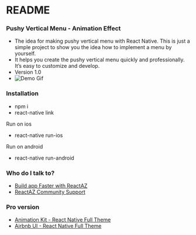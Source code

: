# README #

### Pushy Vertical Menu - Animation Effect ###

* The idea for making pushy vertical menu with React Native. This is just a simple project to show you the idea how to implement a menu by yourself.
* It helps you create the pushy vertical menu quickly and professionally. It’s easy to customize and develop. 
* Version 1.0
* ![Demo Gif](http://g.recordit.co/cmgxlCjU7Y.gif)


### Installation ###

* npm i
* react-native link

Run on ios
* react-native run-ios

Run on android
* react-native run-android

### Who do I talk to? ###
* [Build app Faster with ReactAZ](https://reactaz.com/?utm_source=github&utm_medium=talk2pro_animation_PushyVerticalMenu)
* [ReactAZ Community Support](https://support.reactaz.com/?utm_source=github&utm_medium=talk2pro_animation_PushyVerticalMenu)

### Pro version ###
* [Animation Kit - React Native Full Theme](https://reactaz.com/downloads/animation-kit-react-native-full-theme/?utm_source=github&utm_medium=free2pro_animation_PushyVerticalMenu)
* [Airbnb UI - React Native Full Theme](https://reactaz.com/downloads/airbnb-ui-react-native-full-theme/?utm_source=github&utm_medium=free2pro_animation_VerticalMenu)
